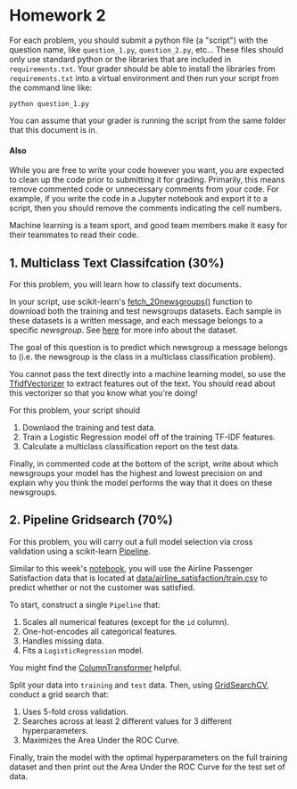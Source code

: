 # Homework 2

For each problem, you should submit a python file (a "script") with the question name, like `question_1.py`, `question_2.py`, etc... These files should only use standard python or the libraries that are included in `requirements.txt`. Your grader should be able to install the libraries from `requirements.txt` into a virtual environment and then run your script from the command line like:

```commandline
python question_1.py
```

You can assume that your grader is running the script from the same folder that this document is in.

#### Also

While you are free to write your code however you want, you are expected to clean up the code prior to submitting it for grading. Primarily, this means remove commented code or unnecessary comments from your code. For example, if you write the code in a Jupyter notebook and export it to a script, then you should remove the comments indicating the cell numbers.

Machine learning is a team sport, and good team members make it easy for their teammates to read their code.

## 1. Multiclass Text Classifcation (30%)

For this problem, you will learn how to classify text documents. 

In your script, use scikit-learn's [fetch_20newsgroups()](https://scikit-learn.org/stable/modules/generated/sklearn.datasets.fetch_20newsgroups.html) function to download both the training and test newsgroups datasets. Each sample in these datasets is a written message, and each message belongs to a specific _newsgroup_. See [here](http://qwone.com/~jason/20Newsgroups/) for more info about the dataset.

The goal of this question is to predict which newsgroup a message belongs to (i.e. the newsgroup is the class in a multiclass classification problem).

You cannot pass the text directly into a machine learning model, so use the [TfidfVectorizer](https://scikit-learn.org/stable/modules/generated/sklearn.feature_extraction.text.TfidfVectorizer.html) to extract features out of the text. You should read about this vectorizer so that you know what you're doing!

For this problem, your script should

1. Downlaod the training and test data.
2. Train a Logistic Regression model off of the training TF-IDF features.
3. Calculate a multiclass classification report on the test data.

Finally, in commented code at the bottom of the script, write about which newsgroups your model has the highest and lowest precision on and explain why you think the model performs the way that it does on these newsgroups.

## 2. Pipeline Gridsearch (70%)

For this problem, you will carry out a full model selection via cross validation using a scikit-learn [Pipeline](https://scikit-learn.org/stable/modules/generated/sklearn.pipeline.Pipeline.html).

Similar to this week's [notebook](notebooks/classification.ipynb), you will use the Airline Passenger Satisfaction data that is located at [data/airline_satisfaction/train.csv](data/airline_satisfaction/train.csv) to predict whether or not the customer was satisfied. 

To start, construct a single `Pipeline` that:

1. Scales all numerical features (except for the `id` column).
2. One-hot-encodes all categorical features.
3. Handles missing data.
4. Fits a `LogisticRegression` model.

You might find the [ColumnTransformer](https://scikit-learn.org/stable/modules/generated/sklearn.compose.ColumnTransformer.html) helpful.

Split your data into `training` and `test` data. Then, using [GridSearchCV](https://scikit-learn.org/stable/modules/generated/sklearn.model_selection.GridSearchCV.html), conduct a grid search that:

1. Uses 5-fold cross validation.
2. Searches across at least 2 different values for 3 different hyperparameters.
3. Maximizes the Area Under the ROC Curve.

Finally, train the model with the optimal hyperparameters on the full training dataset and then print out the Area Under the ROC Curve for the test set of data.


